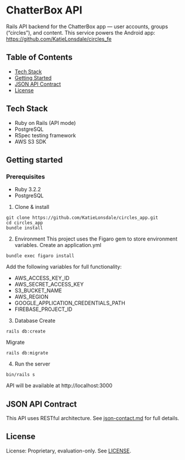 # ChatterBox API
Rails API backend for the ChatterBox app — user accounts, groups (“circles”), and content. This service powers the Android app: https://github.com/KatieLonsdale/circles_fe

## Table of Contents
- [Tech Stack](#tech-stack)
- [Getting Started](#getting-started)
- [JSON API Contract](#json-api-contract)
- [License](#license)

## Tech Stack
- Ruby on Rails (API mode)
- PostgreSQL
- RSpec testing framework
- AWS S3 SDK

## Getting started
### Prerequisites
- Ruby 3.2.2
- PostgreSQL

1) Clone & install
```
git clone https://github.com/KatieLonsdale/circles_app.git
cd circles_app
bundle install
```

2) Environment
This project uses the Figaro gem to store environment variables. Create an application.yml
```
bundle exec figaro install
```
Add the following variables for full functionality:
- AWS_ACCESS_KEY_ID
- AWS_SECRET_ACCESS_KEY
- S3_BUCKET_NAME
- AWS_REGION
- GOOGLE_APPLICATION_CREDENTIALS_PATH
- FIREBASE_PROJECT_ID

3) Database
Create
```
rails db:create
```
Migrate
```
rails db:migrate
```

4) Run the server
```
bin/rails s
```
API will be available at http://localhost:3000

## JSON API Contract
This API uses RESTful architecture. See [json-contact.md](./json-contract.md) for full details.

## License
License: Proprietary, evaluation-only. See [LICENSE](./LICENSE).
